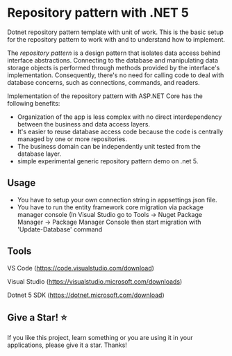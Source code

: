 # Repository pattern with .NET 5

Dotnet repository pattern template with unit of work. This is the basic setup for the repository pattern to work with and to understand how to implement.

The *repository pattern* is a design pattern that isolates data access behind interface abstractions. Connecting to the database and manipulating data storage objects is performed through methods provided by the interface's implementation. Consequently, there's no need for calling code to deal with database concerns, such as connections, commands, and readers.

Implementation of the repository pattern with ASP.NET Core has the following benefits:

* Organization of the app is less complex with no direct interdependency between the business and data access layers.
* It's easier to reuse database access code because the code is centrally managed by one or more repositories.
* The business domain can be independently unit tested from the database layer.
* simple experimental generic repository pattern demo on .net 5.
## Usage
* You have to setup your own connection string in appsettings.json file.
* You have to run the entity framework core migration via package manager console (In Visual Studio go to Tools -> Nuget Package Manager -> Package Manager Console then start migration with 'Update-Database' command
## Tools
VS Code (https://code.visualstudio.com/download)

Visual Studio (https://visualstudio.microsoft.com/downloads)

Dotnet 5 SDK (https://dotnet.microsoft.com/download)
## Give a Star! :star:

If you like this project, learn something or you are using it in your applications, please give it a star. Thanks!